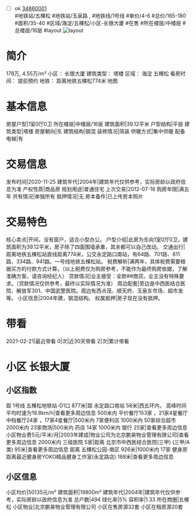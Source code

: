 - [ ] ok [34860001](https://bj.5i5j.com/ershoufang/34860001.html)  
 #地铁站/五棵松 #地铁站/玉泉路 ,  #地铁线/1号线
#单价/4-6 #总价/165-180 #面积/35-40   #区域/海淀/五棵松/小区-长银大厦 #在售 #所在楼层/中楼层 #总楼层/16层 #layout 
![layout](http://image16.5i5j.com/erp/house/3486/34860001/huxing/amoimmle1af5fb8a.jpg_P5.jpg) 
# 简介 
 178万,  4.55万/m² 
小区： 长银大厦
建筑类型： 塔楼
区域： 海淀 五棵松
看房时间： 提前预约
地铁： 距离地铁五棵松774米 地图
# 基本信息 
 房屋户型|1室0厅0卫
所在楼层|中楼层/16层
建筑面积|39.12平米
户型结构|平层
建筑类型|塔楼
房屋朝向|东
建筑结构|钢混
装修情况|简装
供暖方式|集中供暖
配备电梯|有
# 交易信息 
 发布时间|2020-11-25
建筑年代|2004年|建筑年代仅供参考，实际房龄以政府信息为准
产权性质|商品房
规划用途|普通住宅
上次交易|2012-07-16
购房年限|满五年
共有情况|单独所有
抵押情况|无
房本备件|已上传房本照片
# 交易特色 
 核心卖点|开间，没有窗户，适合小型办公。
户型介绍|此房为东向1室0厅0卫，建筑面积为39.12平米，房子除了四面围墙承重，其余都可以自己改动。
交通出行|距离地铁五棵松站直线距离774米，公交永定路口南站，有64路、701路、611路、334路、941路。一号线地铁五棵松站。
税费解析|满两年，具体税费需要根据买方的付款方式计算。（以上税费仅为购房参考，不能作为最终购房依据，了解准确方案，请咨询经纪人）
贷款情况|业主接受：全款##商贷。业主没有特殊要求。（贷款情况仅供参考，最终以实际情况为准）
周边配套|旁边是中西医结合医院、解放军301、中国武警医院。周边有西点茂、顺天府、玉泉东市场、超市发等。
小区信息|2004年建，钢混结构。
权属抵押|房子现在没有抵押。
# 带看 
 2021-02-21|最近带看	 0|次|近30天带看	 2|次|累计带看
# 小区 长银大厦
## 小区指数 
 距 1号线 五棵松地铁站-D1口 877米|距 永定路口南站 58米|西五环内， 高峰时间平均时速为19.8km/h|查看更多周边信息
500米内 平价餐厅153家 ，21家4星餐厅
中档餐厅24家 ，17家4星餐厅|500米内 7家便利店
1000米内 50家综合超市
2000米内 23家商场|500米内 药店 14家
1000米内 银行 25家|查看更多周边信息
小区物业费5元/平米/月|2003年建成|物业公司为北京鹏昊物业管理有限公司|查看更多周边信息
2000米内 三级医院 5家|距离 北京市中西医结合医院(三甲) (三甲/A类) 95米|查看更多周边信息
距离 五棵松公园-南区 926米|1000米内 17家 健身房
距离最近健身房YOKO精品健身工作室(永定路店) 188米|查看更多周边信息
## 小区信息 
 小区均价|50135元/m²
建筑面积|19800m²
建筑年代|2004年|建筑年代仅供参考，实际房龄以政府信息为准
总户数|494
绿化率|5%
容积率|1.33
所在商圈|五棵松
小区物业|北京鹏昊物业管理有限公司
小区在售房源32套
小区在租房源20套
